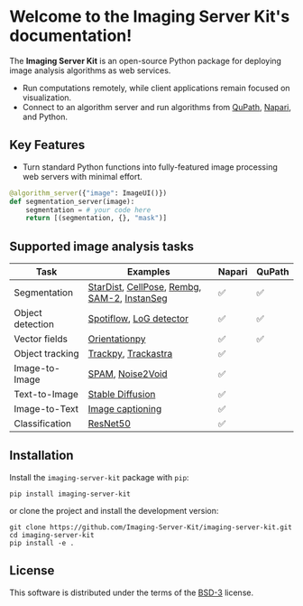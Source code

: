 # Welcome to the Imaging Server Kit's documentation!

The **Imaging Server Kit** is an open-source Python package for deploying image analysis algorithms as web services.

- Run computations remotely, while client applications remain focused on visualization.
- Connect to an algorithm server and run algorithms from [QuPath](https://github.com/Imaging-Server-Kit/qupath-extension-serverkit), [Napari](https://github.com/Imaging-Server-Kit/napari-serverkit), and Python.

## Key Features

- Turn standard Python functions into fully-featured image processing web servers with minimal effort.

```python
@algorithm_server({"image": ImageUI()})
def segmentation_server(image):
    segmentation = # your code here
    return [(segmentation, {}, "mask")]
```

## Supported image analysis tasks

| Task              | Examples                        | Napari | QuPath |
|-------------------|---------------------------------| ------ | ------ |
| Segmentation     | [StarDist](https://github.com/Imaging-Server-Kit/imaging-server-kit/tree/main/examples/servers/serverkit-stardist), [CellPose](https://github.com/Imaging-Server-Kit/imaging-server-kit/tree/main/examples/servers/serverkit-cellpose), [Rembg](https://github.com/Imaging-Server-Kit/imaging-server-kit/tree/main/examples/servers/serverkit-rembg), [SAM-2](https://github.com/Imaging-Server-Kit/extra-examples/tree/main/examples/serverkit-sam2), [InstanSeg](https://github.com/Imaging-Server-Kit/extra-examples/tree/main/examples/serverkit-instanseg)               | ✅ | ✅ |
| Object detection | [Spotiflow](https://github.com/Imaging-Server-Kit/extra-examples/tree/main/examples/serverkit-spotiflow), [LoG detector](https://github.com/Imaging-Server-Kit/imaging-server-kit/tree/main/examples/servers/serverkit-skimage-log)    | ✅ | ✅ |
| Vector fields    | [Orientationpy](https://github.com/Imaging-Server-Kit/imaging-server-kit/tree/main/examples/servers/serverkit-orientationpy)                   | ✅ | ✅ |
| Object tracking  | [Trackpy](https://github.com/Imaging-Server-Kit/imaging-server-kit/tree/main/examples/servers/serverkit-trackpy), [Trackastra]()         | ✅ |  |
| Image-to-Image   | [SPAM](https://github.com/Imaging-Server-Kit/extra-examples/tree/main/examples/serverkit-spam), [Noise2Void](https://github.com/Imaging-Server-Kit/extra-examples/tree/main/examples/serverkit-n2v)         | ✅ |  |
| Text-to-Image    | [Stable Diffusion](https://github.com/Imaging-Server-Kit/extra-examples/tree/main/examples/serverkit-stable-diffusion)         | ✅ |  |
| Image-to-Text    | [Image captioning](https://github.com/Imaging-Server-Kit/extra-examples/tree/main/examples/serverkit-blip-captioning)         | ✅ |  |
| Classification   | [ResNet50](https://github.com/Imaging-Server-Kit/extra-examples/tree/main/examples/serverkit-resnet50)         | ✅ |  |

## Installation

Install the `imaging-server-kit` package with `pip`:

```
pip install imaging-server-kit
```

or clone the project and install the development version:

```
git clone https://github.com/Imaging-Server-Kit/imaging-server-kit.git
cd imaging-server-kit
pip install -e .
```

## License

This software is distributed under the terms of the [BSD-3](http://opensource.org/licenses/BSD-3-Clause) license.